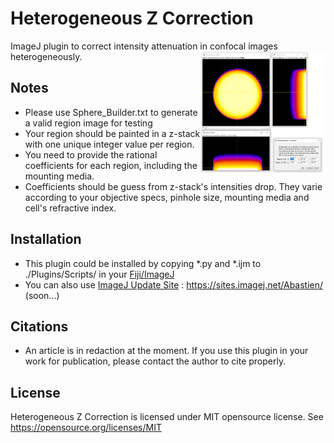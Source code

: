 # Heterogeneous Z Correction
ImageJ plugin to correct intensity attenuation in confocal images heterogeneously.
<img src="https://raw.githubusercontent.com/alexandrebastien/heterogeneous-z-correction/main/gui.png" align="right" width="200" >

## Notes
  * Please use Sphere_Builder.txt to generate a valid region image for testing
  * Your region should be painted in a z-stack with one unique integer value per region.
  * You need to provide the rational coefficients for each region, including the mounting media.
  * Coefficients should be guess from z-stack's intensities drop. They varie according to your objective specs, pinhole size, mounting media and cell's refractive index.
  
## Installation
  * This plugin could be installed by copying *.py and *.ijm to ./Plugins/Scripts/ in your [Fiji/ImageJ](https://imagej.net/Fiji)
  * You can also use [ImageJ Update Site](https://imagej.net/Update_Sites) : https://sites.imagej.net/Abastien/ (soon...)
  
## Citations
  * An article is in redaction at the moment. If you use this plugin in your work for publication, please contact the author to cite properly.

## License
Heterogeneous Z Correction is licensed under MIT opensource license. See https://opensource.org/licenses/MIT
